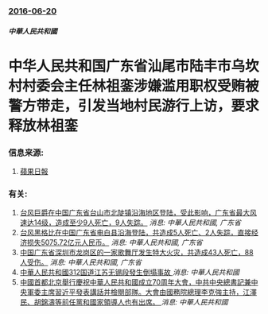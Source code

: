 ### [2016-06-20](/news/2016/06/20/index.md)

##### 中華人民共和國
# 中华人民共和国广东省汕尾市陆丰市乌坎村村委会主任林祖銮涉嫌滥用职权受贿被警方带走，引发当地村民游行上访，要求释放林祖銮 




### 信息来源:

1. [蘋果日報](http://hk.apple.nextmedia.com/realtime/china/20160621/55254768)

### 有关:

1. [台风巨爵在中国广东省台山市北陡镇沿海地区登陆，受此影响，广东省最大风速达14级，造成至少9人死亡，9人失踪。](/news/2009/09/15/台风巨爵在中国广东省台山市北陡镇沿海地区登陆-受此影响-广东省最大风速达14级-造成至少9人死亡-9人失踪.md) _消息: 中華人民共和國, 广东省_
2. [台风黑格比在中国广东省电白县沿海登陆，共造成5人死亡、2人失踪，直接经济损失5075.72亿元人民币。](/news/2008/09/24/台风黑格比在中国广东省电白县沿海登陆-共造成5人死亡-2人失踪-直接经济损失507572亿元人民币.md) _消息: 中華人民共和國, 广东省_
3. [中国广东省深圳市龙岗区的一家歌舞厅发生特大火灾，共造成43人死亡，88人受伤。](/news/2008/09/20/中国广东省深圳市龙岗区的一家歌舞厅发生特大火灾-共造成43人死亡-88人受伤.md) _消息: 中華人民共和國, 广东省_
4. [中華人民共和國312国道江苏无锡段發生倒塌事故 ](/news/2019/10/10/中華人民共和國312国道江苏无锡段發生倒塌事故.md) _消息: 中華人民共和國_
5. [中國首都北京舉行慶祝中華人民共和國成立70周年大會，中共中央總書記兼中央軍委主席習近平發表講話并檢閱部隊。大會由國務院總理李克強主持，江澤民、胡錦濤等前任黨和國家領導人也有出席。 ](/news/2019/10/1/中國首都北京舉行慶祝中華人民共和國成立70周年大會-中共中央總書記兼中央軍委主席習近平發表講話并檢閱部隊-大會由國務院總.md) _消息: 中華人民共和國_
